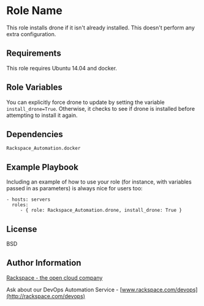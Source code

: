 Role Name
========

This role installs drone if it isn't already installed. This doesn't perform any extra configuration.

Requirements
------------

This role requires Ubuntu 14.04 and docker.

Role Variables
--------------

You can explicitly force drone to update by setting the variable `install_drone=True`. Otherwise, it checks to see if drone is installed before attempting to install it again.

Dependencies
------------

`Rackspace_Automation.docker`

Example Playbook
-------------------------

Including an example of how to use your role (for instance, with variables passed in as parameters) is always nice for users too:

    - hosts: servers
      roles:
         - { role: Rackspace_Automation.drone, install_drone: True }

License
-------

BSD

Author Information
------------------

[Rackspace - the open cloud company](http://rackspace.com)

Ask about our DevOps Automation Service - [www.rackspace.com/devops](http://rackspace.com/devops)
